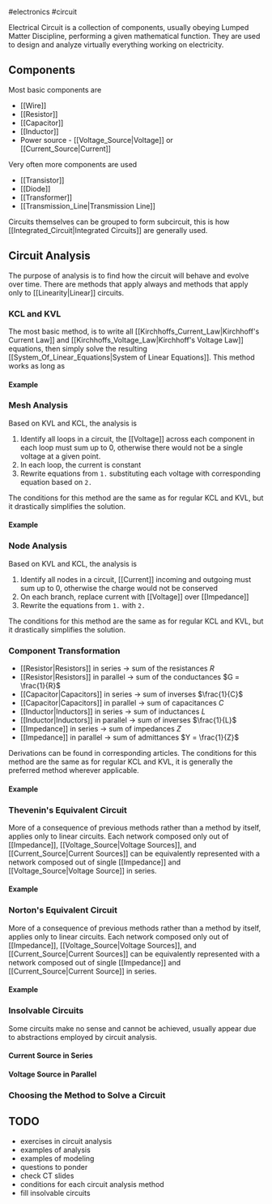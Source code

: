 #electronics #circuit 

Electrical Circuit is a collection of components, usually obeying Lumped Matter Discipline, performing a given mathematical function. They are used to design and analyze virtually everything working on electricity.

## Components
Most basic components are
- [[Wire]]
- [[Resistor]]
- [[Capacitor]]
- [[Inductor]]
- Power source - [[Voltage_Source|Voltage]] or [[Current_Source|Current]]

Very often more components are used
- [[Transistor]]
- [[Diode]]
- [[Transformer]]
- [[Transmission_Line|Transmission Line]]

Circuits themselves can be grouped to form subcircuit, this is how [[Integrated_Circuit|Integrated Circuits]] are generally used.

## Circuit Analysis
The purpose of analysis is to find how the circuit will behave and evolve over time. There are methods that apply always and methods that apply only to [[Linearity|Linear]] circuits.

### KCL and KVL
The most basic method, is to write all [[Kirchhoffs_Current_Law|Kirchhoff's Current Law]] and [[Kirchhoffs_Voltage_Law|Kirchhoff's Voltage Law]] equations,  then simply solve the resulting [[System_Of_Linear_Equations|System of Linear Equations]]. This method works as long as 

#### Example

### Mesh Analysis
Based on KVL and KCL, the analysis is
1. Identify all loops in a circuit, the [[Voltage]] across each component in each loop must sum up to 0, otherwise there would not be a single voltage at a given point.
2. In each loop, the current is constant
3. Rewrite equations from `1.` substituting each voltage with corresponding equation based on `2.`

The conditions for this method are the same as for regular KCL and KVL, but it drastically simplifies the solution.

#### Example

### Node Analysis
Based on KVL and KCL, the analysis is
1. Identify all nodes in a circuit, [[Current]] incoming and outgoing must sum up to 0, otherwise the charge would not be conserved
2. On each branch, replace current with [[Voltage]] over [[Impedance]]
3. Rewrite the equations from `1.` with `2.`

The conditions for this method are the same as for regular KCL and KVL, but it drastically simplifies the solution.


### Component Transformation
- [[Resistor|Resistors]] in series -> sum of the resistances $R$
- [[Resistor|Resistors]] in parallel -> sum of the conductances $G = \frac{1}{R}$
- [[Capacitor|Capacitors]] in series -> sum of inverses $\frac{1}{C}$
- [[Capacitor|Capacitors]] in parallel -> sum of capacitances $C$
- [[Inductor|Inductors]] in series -> sum of inductances $L$
- [[Inductor|Inductors]] in parallel -> sum of inverses $\frac{1}{L}$
- [[Impedance]] in series -> sum of impedances $Z$
- [[Impedance]] in parallel -> sum of admittances $Y = \frac{1}{Z}$

Derivations can be found in corresponding articles.
The conditions for this method are the same as for regular KCL and KVL, it is generally the preferred method wherever applicable.

#### Example

### Thevenin's Equivalent Circuit
More of a consequence of previous methods rather than a method by itself, applies only to linear circuits. Each network composed only out of [[Impedance]], [[Voltage_Source|Voltage Sources]], and [[Current_Source|Current Sources]] can be equivalently represented with a network composed out of single [[Impedance]] and [[Voltage_Source|Voltage  Source]] in series.

#### Example

### Norton's Equivalent Circuit
More of a consequence of previous methods rather than a method by itself, applies only to linear circuits. Each network composed only out of [[Impedance]], [[Voltage_Source|Voltage Sources]], and [[Current_Source|Current Sources]] can be equivalently represented with a network composed out of single [[Impedance]] and [[Current_Source|Current  Source]] in series.

#### Example


### Insolvable Circuits
Some circuits make no sense and cannot be achieved, usually appear due to abstractions employed by circuit analysis. 

#### Current Source in Series

#### Voltage Source in Parallel


### Choosing the Method to Solve a Circuit


## TODO
- exercises in circuit analysis
- examples of analysis
- examples of modeling
- questions to ponder
- check CT slides
- conditions for each circuit analysis method
- fill insolvable circuits